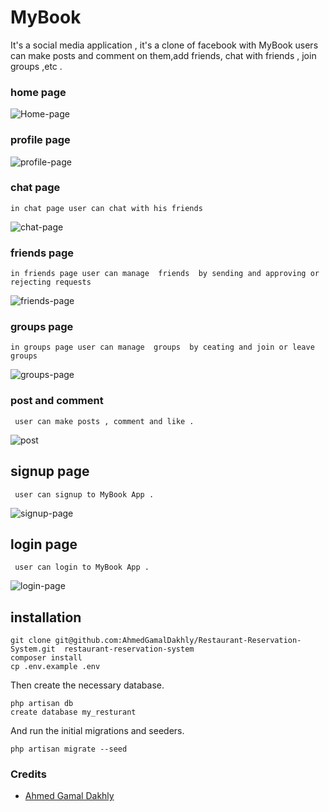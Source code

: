 # MyBook
It's a social media application , it's a clone of facebook 
with MyBook users can make posts and comment on them,add friends, chat with friends , join groups ,etc .

### home page

![Home-page](https://user-images.githubusercontent.com/114573933/193584208-1ebc71e0-0b11-4b2b-8390-f107019e7fcf.PNG)

### profile page 

![profile-page](https://user-images.githubusercontent.com/114573933/193584286-853aeb3d-223c-4dd8-8aae-cfedc962a2a2.PNG)

### chat page
	in chat page user can chat with his friends 
![chat-page](https://user-images.githubusercontent.com/114573933/193584311-c887812f-b069-44f7-81ea-191fd11a7075.PNG)

### friends page
	in friends page user can manage  friends  by sending and approving or rejecting requests
![friends-page](https://user-images.githubusercontent.com/114573933/193584317-9219da50-af8c-467b-8de9-221ffd827040.PNG)

### groups page
	in groups page user can manage  groups  by ceating and join or leave  groups
![groups-page](https://user-images.githubusercontent.com/114573933/193584194-2fdd7251-1da0-4d54-98e3-d6e4e6449785.PNG)

### post and comment
	 user can make posts , comment and like .
![post](https://user-images.githubusercontent.com/114573933/193584240-bed17f1d-ec62-401a-875c-7c1322adab7a.PNG)

## signup page
	 user can signup to MyBook App .
![signup-page](https://user-images.githubusercontent.com/114573933/193584307-7d9bc810-bcd1-4dda-964a-87da2cf25a81.png)

## login page
	 user can login to MyBook App .
![login-page](https://user-images.githubusercontent.com/114573933/193584234-2ba1e830-9073-4d29-823d-7cce75a76dd4.PNG)

## installation

```
git clone git@github.com:AhmedGamalDakhly/Restaurant-Reservation-System.git  restaurant-reservation-system
composer install
cp .env.example .env
```

Then create the necessary database.

```
php artisan db
create database my_resturant
```

And run the initial migrations and seeders.

```
php artisan migrate --seed
```
### Credits
* [Ahmed Gamal Dakhly](https://github.com/AhmedGamalDakhly)
